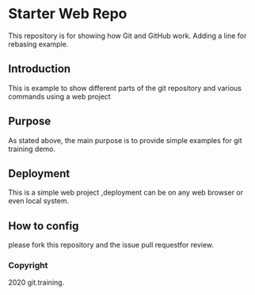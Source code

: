# Starter Web Repo

This repository is for showing how Git and GitHub work.
Adding a line for rebasing example.

## Introduction

This is example to show different parts of the git repository and various commands using a web project


## Purpose

As stated above, the main purpose is to provide simple examples for git training demo.


## Deployment

This is a simple web project ,deployment can be on any web browser or even local system.


## How to config

please fork this repository and the issue pull requestfor review.

### Copyright

2020 git.training.